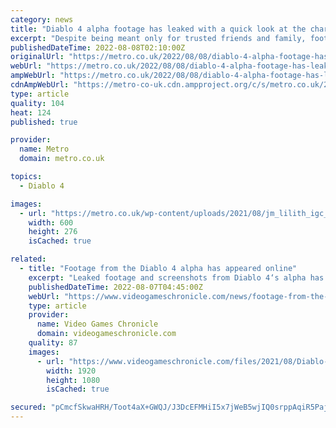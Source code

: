 ```yaml
---
category: news
title: "Diablo 4 alpha footage has leaked with a quick look at the character creator"
excerpt: "Despite being meant only for trusted friends and family, footage of the Diablo 4 alpha has leaked online anyway - if only briefly."
publishedDateTime: 2022-08-08T02:10:00Z
originalUrl: "https://metro.co.uk/2022/08/08/diablo-4-alpha-footage-has-leaked-with-a-look-at-the-character-creator-17144587/?ico=related-posts"
webUrl: "https://metro.co.uk/2022/08/08/diablo-4-alpha-footage-has-leaked-with-a-look-at-the-character-creator-17144587/?ico=related-posts"
ampWebUrl: "https://metro.co.uk/2022/08/08/diablo-4-alpha-footage-has-leaked-with-a-look-at-the-character-creator-17144587/amp/"
cdnAmpWebUrl: "https://metro-co-uk.cdn.ampproject.org/c/s/metro.co.uk/2022/08/08/diablo-4-alpha-footage-has-leaked-with-a-look-at-the-character-creator-17144587/amp/"
type: article
quality: 104
heat: 124
published: true

provider:
  name: Metro
  domain: metro.co.uk

topics:
  - Diablo 4

images:
  - url: "https://metro.co.uk/wp-content/uploads/2021/08/jm_lilith_igc_image2-2-fbe5.jpg?quality=90&strip=all&zoom=1&resize=600%2C276"
    width: 600
    height: 276
    isCached: true

related:
  - title: "Footage from the Diablo 4 alpha has appeared online"
    excerpt: "Leaked footage and screenshots from Diablo 4‘s alpha has appeared online. The footage, which was circulated on Twitter before being taken down (mirror here) was seemingly from the “friends and family” ..."
    publishedDateTime: 2022-08-07T04:45:00Z
    webUrl: "https://www.videogameschronicle.com/news/footage-from-the-diablo-4-alpha-has-appeared-online/"
    type: article
    provider:
      name: Video Games Chronicle
      domain: videogameschronicle.com
    quality: 87
    images:
      - url: "https://www.videogameschronicle.com/files/2021/08/Diablo-4-campfire.jpg"
        width: 1920
        height: 1080
        isCached: true

secured: "pCmcfSkwaHRH/Toot4aX+GWQJ/J3DcEFMHiI5x7jWeB5wjIQ0srppAqiR5PajG3VeyodK8Qx5QwvIC30BVSVti9wGrwM1b3pggMuSn8l+FwzhgDmcK2+A0d4gxkInI4toNPeI2Xt0345C10BbT2UWF6An1Sw9EWjOS2N3H/tZRHgCSL94cTCWtSsWXYlT7gyk1wqXv8dDKzbBHkPzEPTMPb/w+AJVM516ufyeOzF/Z1o+rwJl4IMv4SyMhUFlLw5VWUUGpUm+O/JauOTGErA5+nqDUBEZUGWJ4Fv2mRPWLnsST742NwFc3tBPgnUfUzgdrBX4QNaFs4U4UQwWivCOqwAgw1rZI6wWHuOM8BVG5M=;mvuoWJHCfNONKm0Jn1Lu2A=="
---
```


